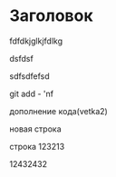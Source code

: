 # Заголовок

fdfdkjglkjfdlkg

dsfdsf

sdfsdfefsd

git add - 'nf 

дополнение кода(vetka2)

новая строка 

строка 123213

12432432
